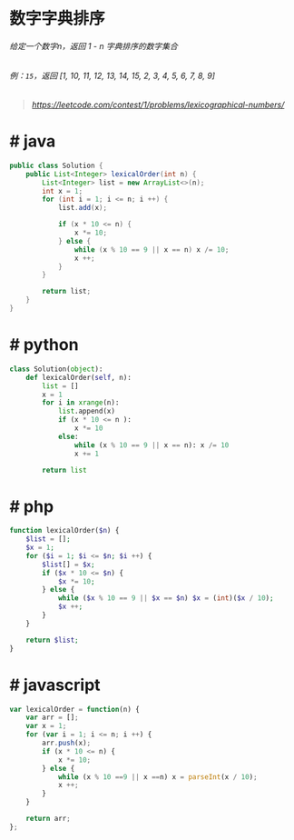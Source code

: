 # 数字字典排序

###### 给定一个数字n，返回 1 - n 字典排序的数字集合
###### 例：`15`，返回 [1, 10, 11, 12, 13, 14, 15, 2, 3, 4, 5, 6, 7, 8, 9]
> ###### https://leetcode.com/contest/1/problems/lexicographical-numbers/

# # java
```java
public class Solution {
    public List<Integer> lexicalOrder(int n) {
        List<Integer> list = new ArrayList<>(n);
        int x = 1;
        for (int i = 1; i <= n; i ++) {
            list.add(x);

            if (x * 10 <= n) {
                x *= 10;
            } else {
                while (x % 10 == 9 || x == n) x /= 10;
                x ++;
            }
        }

        return list;
    }
}
```

# # python
```py
class Solution(object):
    def lexicalOrder(self, n):
        list = []
        x = 1
        for i in xrange(n):
            list.append(x)
            if (x * 10 <= n ):
                x *= 10
            else:
                while (x % 10 == 9 || x == n): x /= 10
                x += 1

        return list

```

# # php
```php
function lexicalOrder($n) {
    $list = [];
    $x = 1;
    for ($i = 1; $i <= $n; $i ++) {
        $list[] = $x;
        if ($x * 10 <= $n) {
            $x *= 10;
        } else {
            while ($x % 10 == 9 || $x == $n) $x = (int)($x / 10);
            $x ++;
        }
    }

    return $list;
}
```

# # javascript
```javascript
var lexicalOrder = function(n) {
    var arr = [];
    var x = 1;
    for (var i = 1; i <= n; i ++) {
        arr.push(x);
        if (x * 10 <= n) {
            x *= 10;
        } else {
            while (x % 10 ==9 || x ==n) x = parseInt(x / 10);
            x ++;
        }
    }

    return arr;
};
```
